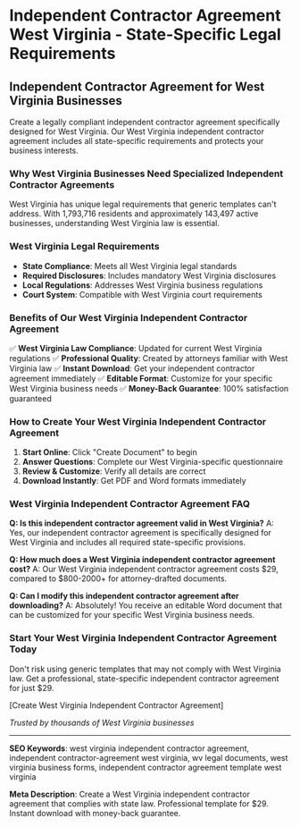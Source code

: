 # Independent Contractor Agreement West Virginia - State-Specific Legal Requirements

## Independent Contractor Agreement for West Virginia Businesses

Create a legally compliant independent contractor agreement specifically designed for West Virginia. Our West Virginia independent contractor agreement includes all state-specific requirements and protects your business interests.

### Why West Virginia Businesses Need Specialized Independent Contractor Agreements

West Virginia has unique legal requirements that generic templates can't address. With 1,793,716 residents and approximately 143,497 active businesses, understanding West Virginia law is essential.

### West Virginia Legal Requirements

- **State Compliance**: Meets all West Virginia legal standards
- **Required Disclosures**: Includes mandatory West Virginia disclosures
- **Local Regulations**: Addresses West Virginia business regulations
- **Court System**: Compatible with West Virginia court requirements

### Benefits of Our West Virginia Independent Contractor Agreement

✅ **West Virginia Law Compliance**: Updated for current West Virginia regulations
✅ **Professional Quality**: Created by attorneys familiar with West Virginia law
✅ **Instant Download**: Get your independent contractor agreement immediately
✅ **Editable Format**: Customize for your specific West Virginia business needs
✅ **Money-Back Guarantee**: 100% satisfaction guaranteed

### How to Create Your West Virginia Independent Contractor Agreement

1. **Start Online**: Click "Create Document" to begin
2. **Answer Questions**: Complete our West Virginia-specific questionnaire
3. **Review & Customize**: Verify all details are correct
4. **Download Instantly**: Get PDF and Word formats immediately

### West Virginia Independent Contractor Agreement FAQ

**Q: Is this independent contractor agreement valid in West Virginia?**
A: Yes, our independent contractor agreement is specifically designed for West Virginia and includes all required state-specific provisions.

**Q: How much does a West Virginia independent contractor agreement cost?**
A: Our West Virginia independent contractor agreement costs $29, compared to $800-2000+ for attorney-drafted documents.

**Q: Can I modify this independent contractor agreement after downloading?**
A: Absolutely! You receive an editable Word document that can be customized for your specific West Virginia business needs.

### Start Your West Virginia Independent Contractor Agreement Today

Don't risk using generic templates that may not comply with West Virginia law. Get a professional, state-specific independent contractor agreement for just $29.

[Create West Virginia Independent Contractor Agreement]

_Trusted by thousands of West Virginia businesses_

---

**SEO Keywords**: west virginia independent contractor agreement, independent contractor-agreement west virginia, wv legal documents, west virginia business forms, independent contractor agreement template west virginia

**Meta Description**: Create a West Virginia independent contractor agreement that complies with state law. Professional template for $29. Instant download with money-back guarantee.
